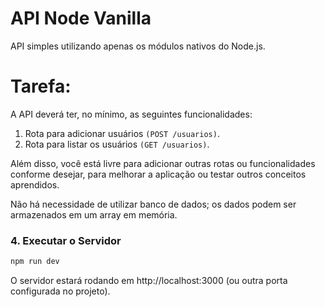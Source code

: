 # API Node Vanilla
API simples utilizando apenas os módulos nativos do Node.js.


# Tarefa: 

A API deverá ter, no mínimo, as seguintes funcionalidades:

1. Rota para adicionar usuários `(POST /usuarios)`.
2. Rota para listar os usuários `(GET /usuarios)`.

Além disso, você está livre para adicionar outras rotas ou funcionalidades conforme desejar, para melhorar a aplicação ou testar outros conceitos aprendidos.

Não há necessidade de utilizar banco de dados; os dados podem ser armazenados em um array em memória.


### 4. Executar o Servidor

```bash
npm run dev
```

O servidor estará rodando em http://localhost:3000 (ou outra porta configurada no projeto).
